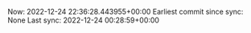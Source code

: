 Now: 2022-12-24 22:36:28.443955+00:00 Earliest commit since sync: None Last sync: 2022-12-24 00:28:59+00:00
